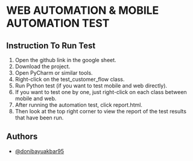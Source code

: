 
# WEB AUTOMATION & MOBILE AUTOMATION TEST



## Instruction To Run Test

1. Open the github link in the google sheet.
2. Download the project.
3. Open PyCharm or similar tools.
4. Right-click on the test_customer_flow class.
5. Run Python test (if you want to test mobile and web directly).
6. If you want to test one by one, just right-click on each class between mobile and web.
7. After running the automation test, click report.html.
8. Then look at the top right corner to view the report of the test results that have been run.


## Authors

- [@donibayuakbar95](https://www.instagram.com/donibayuakbar95/)
